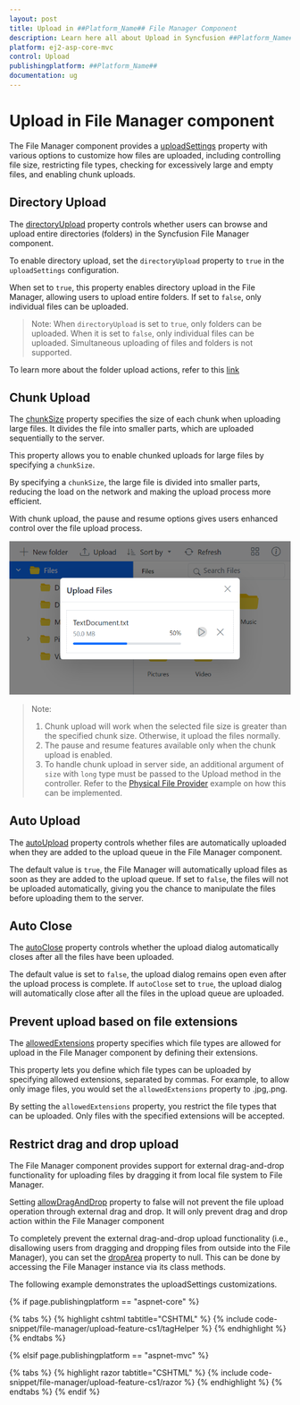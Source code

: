 ```yaml
---
layout: post
title: Upload in ##Platform_Name## File Manager Component
description: Learn here all about Upload in Syncfusion ##Platform_Name## File Manager component of Syncfusion Essential JS 2 and more.
platform: ej2-asp-core-mvc
control: Upload
publishingplatform: ##Platform_Name##
documentation: ug
---
```


# Upload in File Manager component

The File Manager component provides a [uploadSettings](https://ej2.syncfusion.com/javascript/documentation/api/file-manager/#uploadsettings) property with various options to customize how files are uploaded, including controlling file size, restricting file types, checking for excessively large and empty files, and enabling chunk uploads.

## Directory Upload

The [directoryUpload](https://ej2.syncfusion.com/javascript/documentation/api/file-manager/uploadSettingsModel/#directoryupload) property controls whether users can browse and upload entire directories (folders) in the Syncfusion File Manager component. 

To enable directory upload, set the `directoryUpload` property to `true` in the `uploadSettings` configuration.

When set to `true`, this property enables directory upload in the File Manager, allowing users to upload entire folders. If set to `false`, only individual files can be uploaded. 

>Note: When `directoryUpload` is set to `true`, only folders can be uploaded. When it is set to `false`, only individual files can be uploaded. Simultaneous uploading of files and folders is not supported.

To learn more about the folder upload actions, refer to this [link](https://ej2.syncfusion.com/aspnetcore/documentation/file-manager/file-operations#folder-upload-support)

## Chunk Upload

The [chunkSize](https://ej2.syncfusion.com/documentation/api/file-manager/uploadSettingsModel/#chunksize) property specifies the size of each chunk when uploading large files. It divides the file into smaller parts, which are uploaded sequentially to the server.

This property allows you to enable chunked uploads for large files by specifying a `chunkSize`.

By specifying a `chunkSize`, the large file is divided into smaller parts, reducing the load on the network and making the upload process more efficient.

With chunk upload, the pause and resume options gives users enhanced control over the file upload process.

![File Manager with chunkUpload](./images/filemanager-chunkupload.png "File Manager chunkUpload")

>Note: 
>1. Chunk upload will work when the selected file size is greater than the specified chunk size. Otherwise, it upload the files normally. 
>2. The pause and resume features available only when the chunk upload is enabled.
>3. To handle chunk upload in server side, an additional argument of `size` with `long` type must be passed to the Upload method in the controller. Refer to the [Physical File Provider](https://github.com/SyncfusionExamples/ej2-aspcore-file-provider/blob/master/Controllers/FileManagerController.cs#L75) example on how this can be implemented.

## Auto Upload

The [autoUpload](https://ej2.syncfusion.com/documentation/api/file-manager/uploadSettingsModel/#autoupload) property controls whether files are automatically uploaded when they are added to the upload queue in the File Manager component.

The default value is `true`, the File Manager will automatically upload files as soon as they are added to the upload queue. If set to `false`, the files will not be uploaded automatically, giving you the chance to manipulate the files before uploading them to the server.

## Auto Close

The [autoClose](https://ej2.syncfusion.com/documentation/api/file-manager/uploadSettingsModel/#autoclose) property controls whether the upload dialog automatically closes after all the files have been uploaded.

The default value is set to `false`, the upload dialog remains open even after the upload process is complete. If `autoClose` set to `true`, the upload dialog will automatically close after all the files in the upload queue are uploaded.

## Prevent upload based on file extensions

The [allowedExtensions](https://ej2.syncfusion.com/documentation/api/file-manager/uploadSettingsModel/#allowedextensions) property specifies which file types are allowed for upload in the File Manager component by defining their extensions.

This property lets you define which file types can be uploaded by specifying allowed extensions, separated by commas. For example, to allow only image files, you would set the `allowedExtensions` property to .jpg,.png.

By setting the `allowedExtensions` property, you restrict the file types that can be uploaded. Only files with the specified extensions will be accepted.

## Restrict drag and drop upload

The File Manager component provides support for external drag-and-drop functionality for uploading files by dragging it from local file system to File Manager.

Setting [allowDragAndDrop](https://ej2.syncfusion.com/angular/documentation/api/file-manager#allowdraganddrop) property to false will not prevent the file upload operation through external drag and drop. It will only prevent drag and drop action within the File Manager component

To completely prevent the external drag-and-drop upload functionality (i.e., disallowing users from dragging and dropping files from outside into the File Manager), you can set the [dropArea](https://ej2.syncfusion.com/documentation/api/uploader#droparea) property to null. This can be done by accessing the File Manager instance via its class methods.

The following example demonstrates the uploadSettings customizations.


{% if page.publishingplatform == "aspnet-core" %}

{% tabs %}
{% highlight cshtml tabtitle="CSHTML" %}
{% include code-snippet/file-manager/upload-feature-cs1/tagHelper %}
{% endhighlight %}
{% endtabs %}

{% elsif page.publishingplatform == "aspnet-mvc" %}

{% tabs %}
{% highlight razor tabtitle="CSHTML" %}
{% include code-snippet/file-manager/upload-feature-cs1/razor %}
{% endhighlight %}
{% endtabs %}
{% endif %}